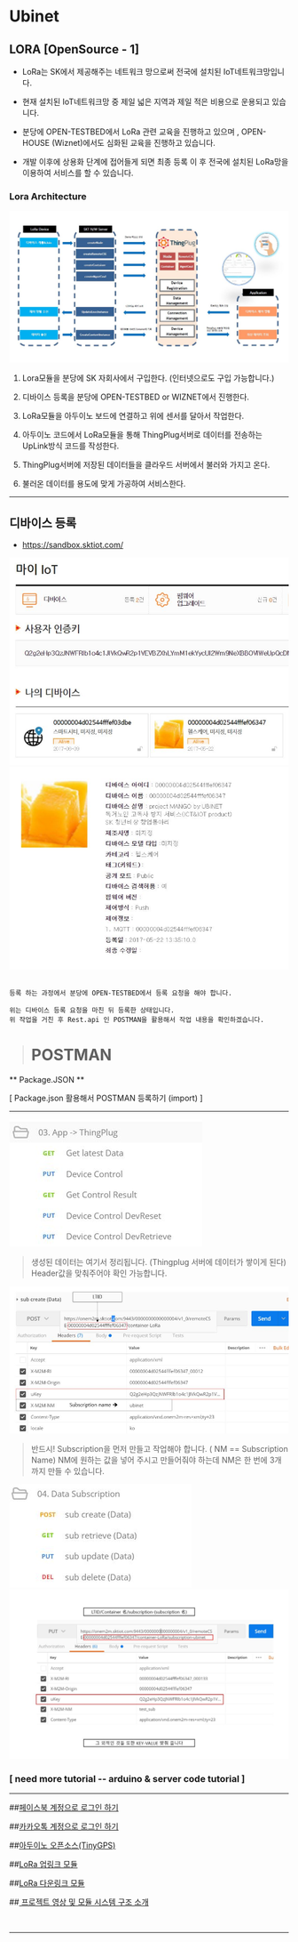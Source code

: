 
# Ubinet

## LORA [OpenSource - 1]

- LoRa는 SK에서 제공해주는 네트워크 망으로써 전국에 설치된 IoT네트워크망입니다.

- 현재 설치된 IoT네트워크망 중 제일 넓은 지역과 제일 적은 비용으로 운용되고 있습니다.

- 분당에 OPEN-TESTBED에서 LoRa 관련 교육을 진행하고 있으며 , OPEN-HOUSE (Wiznet)에서도 심화된 교육을 진행하고 있습니다.

- 개발 이후에 상용화 단계에 접어들게 되면 최종 등록 이 후 전국에 설치된 LoRa망을 이용하여 서비스를 할 수 있습니다.



### Lora Architecture

<img src="./images/Lora_arc.JPG" />


  1. Lora모듈을 분당에 SK 자회사에서 구입한다. (인터넷으로도 구입 가능합니다.)

2. 디바이스 등록을 분당에 OPEN-TESTBED or WIZNET에서 진행한다.

3. LoRa모듈을 아두이노 보드에 연결하고 위에 센서를 달아서 작업한다.

4. 아두이노 코드에서 LoRa모듈을 통해 ThingPlug서버로 데이터를 전송하는 UpLink방식 코드를
  작성한다.

5. ThingPlug서버에 저장된 데이터들을 클라우드 서버에서 불러와 가지고 온다.

6. 불러온 데이터를 용도에 맞게 가공하여 서비스한다.

<hr />

## 디바이스 등록


- <https://sandbox.sktiot.com/> 



<img src="./images/Thingplug1.JPG" />

<img src="./images/thingplug2.JPG" />


``` Thingplug 사이트에서 디바이스를 등록합니다.

등록 하는 과정에서 분당에 OPEN-TESTBED에서 등록 요청을 해야 합니다. 
```
```
위는 디바이스 등록 요청을 마친 뒤 등록한 상태입니다.
위 작업을 거친 후 Rest.api 인 POSTMAN을 활용해서 작업 내용을 확인하겠습니다. 
```


> # POSTMAN #


** Package.JSON **

[ Package.json 활용해서 POSTMAN 등록하기 (import) ] 


------------------------------------------------------------------------------------------------------------------------------

<img src="./images/Thingplug3_data.JPG" />


> 생성된 데이터는 여기서 정리됩니다. (Thingplug 서버에 데이터가 쌓이게 된다)
  Header값을 맞춰주어야 확인 가능합니다.

<img src="./images/postman2.JPG" />

> 반드시! Subscription을 먼저 만들고 작업해야 합니다. ( NM == Subscription Name)
NM에 원하는 값을 넣어 주시고 만들어줘야 하는데 NM은 한 번에 3개까지 만들 수 있습니다.



<img src="./images/postman3.JPG" />


   
<img src="./images/Lora_arc3.JPG" />

### [ need more tutorial -- arduino & server code tutorial ]
<hr />

##<a link href="./fb_login">페이스북 계정으로 로그인 하기</a>

##<a link href="./kk_login">카카오톡 계정으로 로그인 하기</a>

##<a link href="./arduino">아두이노 오픈소스(TinyGPS) </a>

##<a link href="./up_link_arduino">LoRa 업링크 모듈 </a>

##<a link href="./dn_link_arduino">LoRa 다운링크 모듈</a> 

##<a link href="./show_video"> 프로젝트 영상 및 모듈 시스템 구조 소개 </a> 

<br />
<hr />



